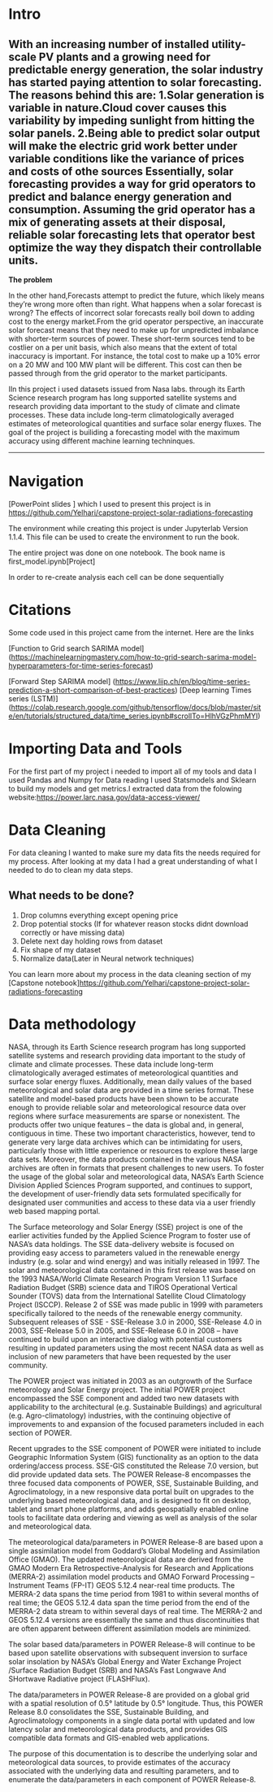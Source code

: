 # Intro
With an increasing number of installed utility-scale PV plants and a growing need for predictable energy generation, the solar industry has started paying attention to solar forecasting. The reasons behind this are:
1.Solar generation is variable in nature.Cloud cover causes this variability by impeding sunlight from hitting the solar panels.
2.Being able to predict solar output will make the electric grid work better under variable conditions like the variance of prices and costs of othe sources
Essentially, solar forecasting provides a way for grid operators to predict and balance energy generation and consumption. Assuming the grid operator has a mix of generating assets at their disposal, reliable solar forecasting lets that operator best optimize the way they dispatch their controllable units.
------
**The problem**  


In the other hand,Forecasts attempt to predict the future, which likely means they’re wrong more often than right. What happens when a solar forecast is wrong? The effects of incorrect solar forecasts really boil down to adding cost to the energy market.From the grid operator perspective, an inaccurate solar forecast means that they need to make up for unpredicted imbalance with shorter-term sources of power. These short-term sources tend to be costlier on a per unit basis, which also means that the extent of total inaccuracy is important. For instance, the total cost to make up a 10% error on a 20 MW and 100 MW plant will be different. This cost can then be passed through from the grid operator to the market participants.

IIn this project i used datasets issued from Nasa labs. through its Earth Science research program has long supported satellite systems and research providing data important to the study of climate and climate processes. These data include long-term climatologically averaged estimates of meteorological quantities and surface solar energy fluxes. The goal of the project is builiding a forecasting model with the maximum accuracy using different machine learning techninques.

---------




# Navigation
[PowerPoint slides ] which I used to present this project is in https://github.com/Yelhari/capstone-project-solar-radiations-forecasting

The environment while creating this project is under Jupyterlab Version 1.1.4. This file can be used to create the environment to run the book.

The entire project was done on one notebook. The book name is first_model.ipynb[Project]

In order to re-create analysis each cell can be done sequentially 



# Citations
Some code used in this project came from the internet. Here are the links

[Function to Grid search SARIMA model] (https://machinelearningmastery.com/how-to-grid-search-sarima-model-hyperparameters-for-time-series-forecast)

[Forward Step SARIMA model] (https://www.liip.ch/en/blog/time-series-prediction-a-short-comparison-of-best-practices)
[Deep learning Times series (LSTM)] (https://colab.research.google.com/github/tensorflow/docs/blob/master/site/en/tutorials/structured_data/time_series.ipynb#scrollTo=HlhVGzPhmMYI)
# Importing Data and Tools
For the first part of my project i needed to import all of my tools and data I used Pandas and Numpy for Data reading I used Statsmodels and Sklearn to build my models and get metrics.I extracted data from the folowing website:https://power.larc.nasa.gov/data-access-viewer/

# Data Cleaning
For data cleaning I wanted to make sure my data fits the needs required for my process. After looking at my data I had a great understanding of what I needed to do to clean my data steps.

## What needs to be done?
1. Drop columns everything except opening price 
2. Drop potential stocks (If for whatever reason stocks didnt download correctly or have missing data)
3. Delete next day holding rows from dataset
4. Fix shape of my dataset
5. Normalize data(Later in Neural network techniques)

You can learn more about my process in the data cleaning section of my [Capstone notebook]https://github.com/Yelhari/capstone-project-solar-radiations-forecasting

# Data methodology 
NASA, through its Earth Science research program has long supported satellite systems and research providing data important to the study of climate and climate processes. These data include long-term climatologically averaged estimates of meteorological quantities and surface solar energy fluxes. Additionally, mean daily values of the based meteorological and solar data are provided in a time series format. These satellite and model-based products have been shown to be accurate enough to provide reliable solar and meteorological resource data over regions where surface measurements are sparse or nonexistent. The products offer two unique features – the data is global and, in general, contiguous in time. These two important characteristics, however, tend to generate very large data archives which can be intimidating for users, particularly those with little experience or resources to explore these large data sets. Moreover, the data products contained in the various NASA archives are often in formats that present challenges to new users. To foster the usage of the global solar and meteorological data, NASA’s Earth Science Division Applied Sciences Program supported, and continues to support, the development of user-friendly data sets formulated specifically for designated user communities and access to these data via a user friendly web based mapping portal.

The Surface meteorology and Solar Energy (SSE) project is one of the earlier activities funded by the Applied Science Program to foster use of NASA’s data holdings. The SSE data-delivery website is focused on providing easy access to parameters valued in the renewable energy industry (e.g. solar and wind energy) and was initially released in 1997. The solar and meteorological data contained in this first release was based on the 1993 NASA/World Climate Research Program Version 1.1 Surface Radiation Budget (SRB) science data and TIROS Operational Vertical Sounder (TOVS) data from the International Satellite Cloud Climatology Project (ISCCP). Release 2 of SSE was made public in 1999 with parameters specifically tailored to the needs of the renewable energy community. Subsequent releases of SSE - SSE-Release 3.0 in 2000, SSE-Release 4.0 in 2003, SSE-Release 5.0 in 2005, and SSE-Release 6.0 in 2008 – have continued to build upon an interactive dialog with potential customers resulting in updated parameters using the most recent NASA data as well as inclusion of new parameters that have been requested by the user community.

The POWER project was initiated in 2003 as an outgrowth of the Surface meteorology and Solar Energy project. The initial POWER project encompassed the SSE component and added two new datasets with applicability to the architectural (e.g. Sustainable Buildings) and agricultural (e.g. Agro-climatology) industries, with the continuing objective of improvements to and expansion of the focused parameters included in each section of POWER.

Recent upgrades to the SSE component of POWER were initiated to include Geographic Information System (GIS) functionality as an option to the data ordering/access process. SSE-GIS constituted the Release 7.0 version, but did provide updated data sets. The POWER Release-8 encompasses the three focused data components of POWER, SSE, Sustainable Building, and Agroclimatology, in a new responsive data portal built on upgrades to the underlying based meteorological data, and is designed to fit on desktop, tablet and smart phone platforms, and adds geospatially enabled online tools to facilitate data ordering and viewing as well as analysis of the solar and meteorological data.

The meteorological data/parameters in POWER Release-8 are based upon a single assimilation model from Goddard’s Global Modeling and Assimilation Office (GMAO). The updated meteorological data are derived from the GMAO Modern Era Retrospective-Analysis for Research and Applications (MERRA-2) assimilation model products and GMAO Forward Processing – Instrument Teams (FP-IT) GEOS 5.12.4 near-real time products. The MERRA-2 data spans the time period from 1981 to within several months of real time; the GEOS 5.12.4 data span the time period from the end of the MERRA-2 data stream to within several days of real time. The MERRA-2 and GEOS 5.12.4 versions are essentially the same and thus discontinuities that are often apparent between different assimilation models are minimized.

The solar based data/parameters in POWER Release-8 will continue to be based upon satellite observations with subsequent inversion to surface solar insolation by NASA’s Global Energy and Water Exchange Project /Surface Radiation Budget (SRB) and NASA’s Fast Longwave And SHortwave Radiative project (FLASHFlux).

The data/parameters in POWER Release-8 are provided on a global grid with a spatial resolution of 0.5° latitude by 0.5° longitude. Thus, this POWER Release 8.0 consolidates the SSE, Sustainable Building, and Agroclimatology components in a single data portal with updated and low latency solar and meteorological data products, and provides GIS compatible data formats and GIS-enabled web applications.

The purpose of this documentation is to describe the underlying solar and meteorological data sources, to provide estimates of the accuracy associated with the underlying data and resulting parameters, and to enumerate the data/parameters in each component of POWER Release-8.